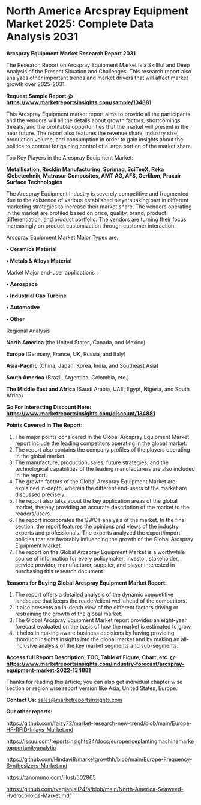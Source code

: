 # North America Arcspray Equipment Market 2025: Complete Data Analysis 2031

<strong>Arcspray Equipment Market Research Report 2031</strong>

The Research Report on Arcspray Equipment Market is a Skillful and Deep Analysis of the Present Situation and Challenges. This research report also analyzes other important trends and market drivers that will affect market growth over 2025-2031.

<strong>Request Sample Report @ <a href=https://www.marketreportsinsights.com/sample/134881>https://www.marketreportsinsights.com/sample/134881</a></strong>

This Arcspray Equipment market report aims to provide all the participants and the vendors will all the details about growth factors, shortcomings, threats, and the profitable opportunities that the market will present in the near future. The report also features the revenue share, industry size, production volume, and consumption in order to gain insights about the politics to contest for gaining control of a large portion of the market share.

Top Key Players in the Arcspray Equipment Market:

<strong>Metallisation, Rocklin Manufacturing, Sprimag, SciTeeX, Reka Klebetechnik, Matrasur Composites, AMT AG, AFS, Oerlikon, Praxair Surface Technologies</strong>

The Arcspray Equipment Industry is severely competitive and fragmented due to the existence of various established players taking part in different marketing strategies to increase their market share. The vendors operating in the market are profiled based on price, quality, brand, product differentiation, and product portfolio. The vendors are turning their focus increasingly on product customization through customer interaction.

Arcspray Equipment Market Major Types are:

<strong>• Ceramics Material

• Metals & Alloys Material</strong>

Market Major end-user applications :

<strong>• Aerospace

• Industrial Gas Turbine

• Automotive

• Other</strong>

Regional Analysis

</u><strong><b>North America</b></strong> (the United States, Canada, and Mexico)

<strong><b>Europe </b></strong>(Germany, France, UK, Russia, and Italy)

<strong><b>Asia-Pacific</b></strong> (China, Japan, Korea, India, and Southeast Asia)

<strong><b>South America</b></strong> (Brazil, Argentina, Colombia, etc.)

<strong><b>The Middle East and Africa</b></strong> (Saudi Arabia, UAE, Egypt, Nigeria, and South Africa)

<strong>Go For Interesting Discount Here: <a href=https://www.marketreportsinsights.com/discount/134881>https://www.marketreportsinsights.com/discount/134881</a></strong>

<strong>Points Covered in The Report:</strong>
<ol>
  <li>The major points considered in the Global Arcspray Equipment Market report include the leading competitors operating in the global market.</li>
  <li>The report also contains the company profiles of the players operating in the global market.</li>
  <li>The manufacture, production, sales, future strategies, and the technological capabilities of the leading manufacturers are also included in the report.</li>
  <li>The growth factors of the Global Arcspray Equipment Market are explained in-depth, wherein the different end-users of the market are discussed precisely.</li>
  <li>The report also talks about the key application areas of the global market, thereby providing an accurate description of the market to the readers/users.</li>
  <li>The report incorporates the SWOT analysis of the market. In the final section, the report features the opinions and views of the industry experts and professionals. The experts analyzed the export/import policies that are favorably influencing the growth of the Global Arcspray Equipment Market.</li>
  <li>The report on the Global Arcspray Equipment Market is a worthwhile source of information for every policymaker, investor, stakeholder, service provider, manufacturer, supplier, and player interested in purchasing this research document.</li>
</ol>
<strong>Reasons for Buying Global Arcspray Equipment Market Report:</strong>

<ol>
  <li>The report offers a detailed analysis of the dynamic competitive landscape that keeps the reader/client well ahead of the competitors.</li>
  <li>It also presents an in-depth view of the different factors driving or restraining the growth of the global market.</li>
  <li>The Global Arcspray Equipment Market report provides an eight-year forecast evaluated on the basis of how the market is estimated to grow.</li>
  <li>It helps in making aware business decisions by having providing thorough insights insights into the global market and by making an all-inclusive analysis of the key market segments and sub-segments.</li>
</ol>
<strong>Access full Report Description, TOC, Table of Figure, Chart, etc. @ <a href=https://www.marketreportsinsights.com/industry-forecast/arcspray-equipment-market-2022-134881>https://www.marketreportsinsights.com/industry-forecast/arcspray-equipment-market-2022-134881</a></strong>


Thanks for reading this article; you can also get individual chapter wise section or region wise report version like Asia, United States, Europe.

<strong>Contact Us:</strong>
sales@marketreportsinsights.com

<strong>Our other reports:</strong>

<a href=https://github.com/faizy72/market-research-new-trend/blob/main/Europe-HF-RFID-Inlays-Market.md>https://github.com/faizy72/market-research-new-trend/blob/main/Europe-HF-RFID-Inlays-Market.md</a>

<a href=https://issuu.com/reportsinsights24/docs/europericeplantingmachinemarketopportunityanalytic>https://issuu.com/reportsinsights24/docs/europericeplantingmachinemarketopportunityanalytic</a>

<a href=https://github.com/Hindavi8/marketgrowthh/blob/main/Europe-Frequency-Synthesizers-Market.md>https://github.com/Hindavi8/marketgrowthh/blob/main/Europe-Frequency-Synthesizers-Market.md</a>

<a href=https://tanomuno.com/illust/502865>https://tanomuno.com/illust/502865</a>

<a href=https://github.com/tyagianjali24/a/blob/main/North-America-Seaweed-Hydrocolloids-Market.md>https://github.com/tyagianjali24/a/blob/main/North-America-Seaweed-Hydrocolloids-Market.md</a>"
